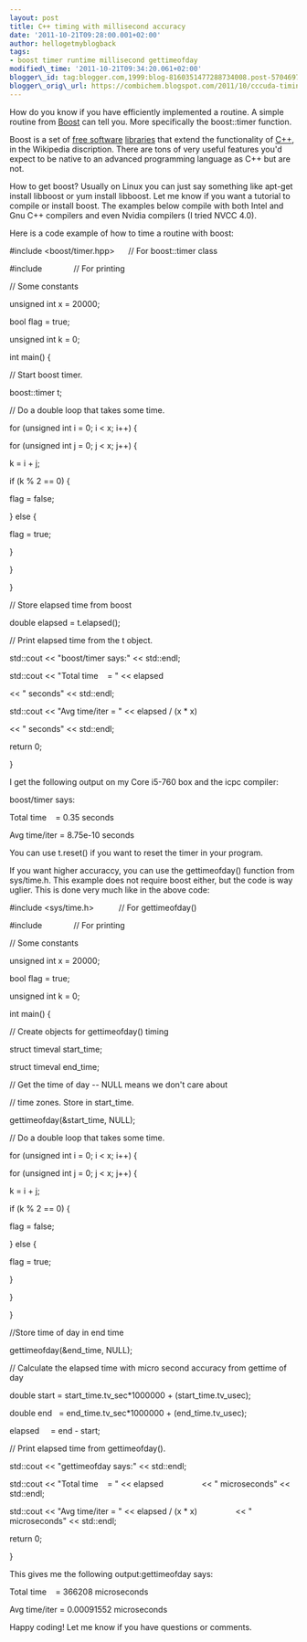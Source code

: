 ```yaml
---
layout: post
title: C++ timing with millisecond accuracy
date: '2011-10-21T09:28:00.001+02:00'
author: hellogetmyblogback
tags:
- boost timer runtime millisecond gettimeofday
modified\_time: '2011-10-21T09:34:20.061+02:00'
blogger\_id: tag:blogger.com,1999:blog-8160351477288734008.post-5704697457634763048
blogger\_orig\_url: https://combichem.blogspot.com/2011/10/cccuda-timing-with-millisecond-accuracy.html
---
```


How do you know if you have efficiently implemented a routine. A simple routine from [Boost](http://en.wikipedia.org/wiki/Boost_C%2B%2B_Libraries) can tell you. More specifically the boost::timer function.

Boost is a set of [free software](http://en.wikipedia.org/wiki/Free_software "Free software") [libraries](http://en.wikipedia.org/wiki/Library_%28computer_science%29 "Library (computer science)") that extend the functionality of [C++](http://en.wikipedia.org/wiki/C%2B%2B "C++"), in the Wikipedia discription. There are tons of very useful features you'd expect to be native to an advanced programming language as C++ but are not.



How to get boost? Usually on Linux you can just say something like apt-get install libboost or yum install libboost. Let me know if you want a tutorial to compile or install boost. The examples below compile with both Intel and Gnu C++ compilers and even Nvidia compilers (I tried NVCC 4.0).



Here is a code example of how to time a routine with boost:



#include <boost/timer.hpp>      // For boost::timer class

#include <iostream>             // For printing





// Some constants

unsigned int x = 20000;

bool flag = true;

unsigned int k = 0;



int main() {

// Start boost timer.

boost::timer t;



// Do a double loop that takes some time.

for (unsigned int i = 0; i < x; i++) {

for (unsigned int j = 0; j < x; j++) {

k = i + j;

if (k % 2 == 0) {

flag = false;

} else {

flag = true;

}

}

}



// Store elapsed time from boost

double elapsed = t.elapsed();



// Print elapsed time from the t object.

std::cout << "boost/timer says:" << std::endl;

std::cout << "Total time    = " << elapsed

<< " seconds" << std::endl;

std::cout << "Avg time/iter = " << elapsed / (x * x)

<< " seconds" << std::endl;



return 0;

}



I get the following output on my Core i5-760 box and the icpc compiler:



boost/timer says:

Total time    = 0.35 seconds

Avg time/iter = 8.75e-10 seconds





You can use t.reset() if you want to reset the timer in your program.





If you want higher accuraccy, you can use the gettimeofday() function from sys/time.h. This example does not require boost either, but the code is way uglier. This is done very much like in the above code:



#include <sys/time.h>           // For gettimeofday()

#include <iostream>             // For printing





// Some constants

unsigned int x = 20000;

bool flag = true;

unsigned int k = 0;



int main() {

// Create objects for gettimeofday() timing

struct timeval start\_time;

struct timeval end\_time;



// Get the time of day -- NULL means we don't care about

// time zones. Store in start\_time.

gettimeofday(&start\_time, NULL);





// Do a double loop that takes some time.

for (unsigned int i = 0; i < x; i++) {

for (unsigned int j = 0; j < x; j++) {

k = i + j;

if (k % 2 == 0) {

flag = false;

} else {

flag = true;

}

}

}



//Store time of day in end time

gettimeofday(&end\_time, NULL);



// Calculate the elapsed time with micro second accuracy from gettime of day

double start = start\_time.tv\_sec*1000000 + (start\_time.tv\_usec);

double end   = end\_time.tv\_sec*1000000 + (end\_time.tv\_usec);

elapsed     = end - start;



// Print elapsed time from gettimeofday().

std::cout << "gettimeofday says:" << std::endl;

std::cout << "Total time    = " << elapsed                 << " microseconds" << std::endl;

std::cout << "Avg time/iter = " << elapsed / (x * x)                 << " microseconds" << std::endl;



return 0;

}

This gives me the following output:gettimeofday says:

Total time    = 366208 microseconds

Avg time/iter = 0.00091552 microseconds

Happy coding! Let me know if you have questions or comments.